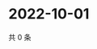 # 2022-10-01

共 0 条

<!-- BEGIN WEIBO -->
<!-- 最后更新时间 Sat Oct 01 2022 15:24:03 GMT+0800 (China Standard Time) -->

<!-- END WEIBO -->

